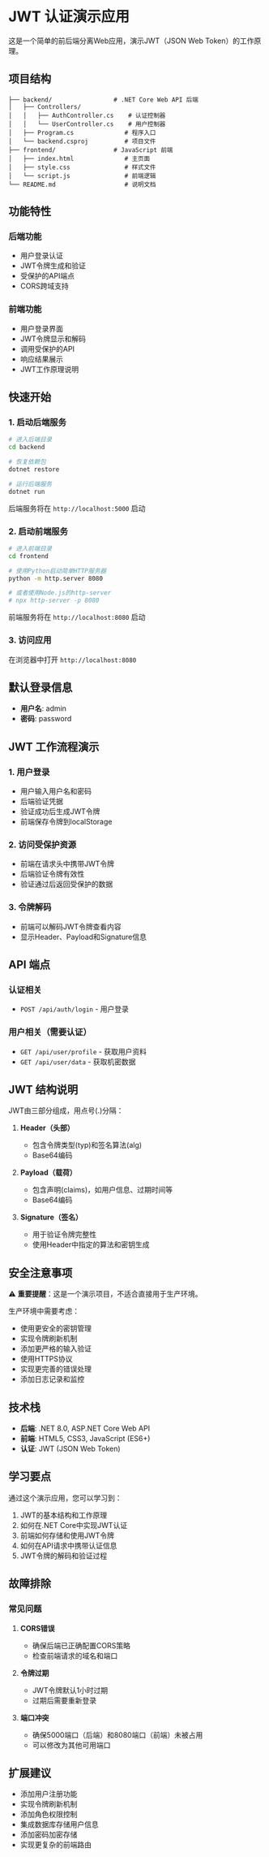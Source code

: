 # JWT 认证演示应用

这是一个简单的前后端分离Web应用，演示JWT（JSON Web Token）的工作原理。

## 项目结构

```
├── backend/                 # .NET Core Web API 后端
│   ├── Controllers/
│   │   ├── AuthController.cs    # 认证控制器
│   │   └── UserController.cs    # 用户控制器
│   ├── Program.cs              # 程序入口
│   └── backend.csproj          # 项目文件
├── frontend/                # JavaScript 前端
│   ├── index.html              # 主页面
│   ├── style.css               # 样式文件
│   └── script.js               # 前端逻辑
└── README.md                   # 说明文档
```

## 功能特性

### 后端功能
- 用户登录认证
- JWT令牌生成和验证
- 受保护的API端点
- CORS跨域支持

### 前端功能
- 用户登录界面
- JWT令牌显示和解码
- 调用受保护的API
- 响应结果展示
- JWT工作原理说明

## 快速开始

### 1. 启动后端服务

```bash
# 进入后端目录
cd backend

# 恢复依赖包
dotnet restore

# 运行后端服务
dotnet run
```

后端服务将在 `http://localhost:5000` 启动

### 2. 启动前端服务

```bash
# 进入前端目录
cd frontend

# 使用Python启动简单HTTP服务器
python -m http.server 8080

# 或者使用Node.js的http-server
# npx http-server -p 8080
```

前端服务将在 `http://localhost:8080` 启动

### 3. 访问应用

在浏览器中打开 `http://localhost:8080`

## 默认登录信息

- **用户名**: admin
- **密码**: password

## JWT 工作流程演示

### 1. 用户登录
- 用户输入用户名和密码
- 后端验证凭据
- 验证成功后生成JWT令牌
- 前端保存令牌到localStorage

### 2. 访问受保护资源
- 前端在请求头中携带JWT令牌
- 后端验证令牌有效性
- 验证通过后返回受保护的数据

### 3. 令牌解码
- 前端可以解码JWT令牌查看内容
- 显示Header、Payload和Signature信息

## API 端点

### 认证相关
- `POST /api/auth/login` - 用户登录

### 用户相关（需要认证）
- `GET /api/user/profile` - 获取用户资料
- `GET /api/user/data` - 获取机密数据

## JWT 结构说明

JWT由三部分组成，用点号(.)分隔：

1. **Header（头部）**
   - 包含令牌类型(typ)和签名算法(alg)
   - Base64编码

2. **Payload（载荷）**
   - 包含声明(claims)，如用户信息、过期时间等
   - Base64编码

3. **Signature（签名）**
   - 用于验证令牌完整性
   - 使用Header中指定的算法和密钥生成

## 安全注意事项

⚠️ **重要提醒**：这是一个演示项目，不适合直接用于生产环境。

生产环境中需要考虑：
- 使用更安全的密钥管理
- 实现令牌刷新机制
- 添加更严格的输入验证
- 使用HTTPS协议
- 实现更完善的错误处理
- 添加日志记录和监控

## 技术栈

- **后端**: .NET 8.0, ASP.NET Core Web API
- **前端**: HTML5, CSS3, JavaScript (ES6+)
- **认证**: JWT (JSON Web Token)

## 学习要点

通过这个演示应用，您可以学习到：

1. JWT的基本结构和工作原理
2. 如何在.NET Core中实现JWT认证
3. 前端如何存储和使用JWT令牌
4. 如何在API请求中携带认证信息
5. JWT令牌的解码和验证过程

## 故障排除

### 常见问题

1. **CORS错误**
   - 确保后端已正确配置CORS策略
   - 检查前端请求的域名和端口

2. **令牌过期**
   - JWT令牌默认1小时过期
   - 过期后需要重新登录

3. **端口冲突**
   - 确保5000端口（后端）和8080端口（前端）未被占用
   - 可以修改为其他可用端口

## 扩展建议

- 添加用户注册功能
- 实现令牌刷新机制
- 添加角色权限控制
- 集成数据库存储用户信息
- 添加密码加密存储
- 实现更复杂的前端路由